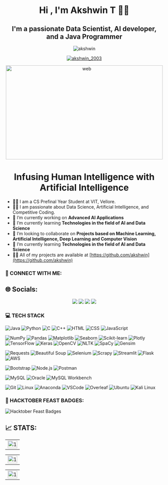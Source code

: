 # <h1 align = 'center'>Hi , I'm Akshwin T 👋👋</h1>

## <h2 align = 'center'>I'm a passionate Data Scientist, AI developer, and a Java Programmer</h2>

<p align="center">
  <img src="https://komarev.com/ghpvc/?username=akshwin&label=Profile%20views&color=0e75b6&style=flat" alt="akshwin" />
</p>

<p align="center">
  <a href="https://twitter.com/akshwin_2003" target="blank"><img src="https://img.shields.io/twitter/follow/akshwin_2003?logo=twitter&style=for-the-badge" alt="akshwin_2003" /></a>
</p>

<p align="center">
  <img src="https://engineering.fb.com/wp-content/uploads/2016/12/grid-AI.jpg" alt="web" width="500" height="300"/>
  
  <h1 align = 'center'>Infusing Human Intelligence with Artificial Intelligence </h1>
</p>

- 👨‍🎓 I am a CS Prefinal Year Student at VIT, Vellore.
- 👨‍💻 I am passionate about Data Science, Artificial Intelligence, and Competitive Coding.
- 🔭 I’m currently working on **Advanced AI Applications**
- 🌱 I’m currently learning **Technologies in the field of  AI and Data Science**
- 👯 I’m looking to collaborate on **Projects based on Machine Learning, Artificial Intelligence, Deep Learning and Computer Vision**
- 🌱 I’m currently learning **Technologies in the field of  AI and Data Science**
- 👨‍💻 All of my projects are available at [https://github.com/akshwin](https://github.com/akshwin)

### 📱 CONNECT WITH ME:


## 🌐 Socials: 
<div align="center">
  <a href="https://linkedin.com/in/akshwin"><img src="https://img.shields.io/badge/LinkedIn-0077B5?style=for-the-badge&logo=linkedin&logoColor=white"></a>
  <a href="https://twitter.com/akshwin_2003"><img src="https://img.shields.io/badge/Twitter-1DA1F2?style=for-the-badge&logo=twitter&logoColor=white"></a>
  <a href="https://leetcode.com/akshwin/"><img src="https://img.shields.io/badge/-LeetCode-FFA116?style=for-the-badge&logo=LeetCode&logoColor=black"></a>
  <a href="https://github.com/akshwin"><img src="https://img.shields.io/badge/GitHub-100000?style=for-the-badge&logo=github&logoColor=white"></a>


  <!-- <a href="https://raj03kumar.github.io"><img src="https://img.shields.io/badge/website-000000?style=for-the-badge&logo=About.me&logoColor=white"></a> -->

</div>

### 💻 TECH STACK

![Java](java.png)
![Python](python.png)
![C](C.png)
![C++](c++.png)
![HTML](./images/html.png)
![CSS](css.png)
![JavaScript](js.png)

![NumPy](numpy.png)
![Pandas](pandas.png)
![Matplotlib](matplotlib.png)
![Seaborn](seaborn.png)
![Scikit-learn](sklearn.png)
![Plotly](Plotly.png)
![TensorFlow](tensorflow.png)
![Keras](keras.jpg)
![OpenCV](opencv.png)
![NLTK](nltk.png)
![SpaCy](SpaCy.png)
![Gensim](gensim.png)

![Requests](requests.png)
![Beautiful Soup](beautifulsoup.webp)
![Selenium](selenium.png)
![Scrapy](scrapy.jpg)
![Streamlit](streamlit.svg)
![Flask](flask.webp)
![AWS](aws.png)

![Bootstrap](bootstrap.png)
![Node.js](nodejs.png)
![Postman](postman.png)

![MySQL](mysql.png)
![Oracle](oracle.webp)
![MySQL Workbench](workbench.png)

![Git](git.png)
![Linux](linux.jpg)
![Anaconda](anaconda.png)
![VSCode](vscode.jpg)
![Overleaf](overleaf.png)
![Ubuntu](ubuntu.png)
![Kali Linux](kali%20linux.png)

### 📔 HACKTOBER FEAST BADGES:

![Hacktober Feast Badges](https://holopin.me/akshwin)


## 📈  STATS:
<table align="center">
  <tr>
    <td><img src="https://github-profile-summary-cards.vercel.app/api/cards/profile-details?username=akshwin&theme=monokai"  display=block width=100% height=auto  alt="1" ></td>
  </tr> 
</table>


<table align="center">
  <tr>
    <td><img src="https://github-readme-streak-stats.herokuapp.com/?user=akshwin&theme=monokai"  display=block width=100% height=auto  alt="1" ></td>
  </tr> 
</table>

<table align="center">
  <tr>
    <td><img src="https://github-readme-stats.vercel.app/api/top-langs?username=akshwin&theme=monokai&show_icons=true&locale=en&layout=compact"  display=block width=100% height=auto  alt="1" ></td>
  </tr> 
</table>




